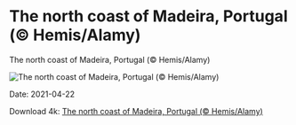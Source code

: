 # The north coast of Madeira, Portugal (© Hemis/Alamy)

The north coast of Madeira, Portugal (© Hemis/Alamy)

![The north coast of Madeira, Portugal (© Hemis/Alamy)](https://bing.com/th?id=OHR.SaoJorgeMadeira_EN-US8002002726_UHD.jpg&w=1024&h=576)

Date: 2021-04-22

Download 4k: [The north coast of Madeira, Portugal (© Hemis/Alamy)](https://bing.com/th?id=OHR.SaoJorgeMadeira_EN-US8002002726_UHD.jpg)

